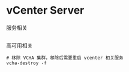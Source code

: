 # vCenter Server

服务相关

```

```



高可用相关

```
# 移除 VCHA 集群，移除后需要重启 vcenter 相关服务
vcha-destroy -f
```

